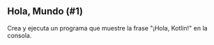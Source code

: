 ## Hola, Mundo (#1)

Crea y ejecuta un programa que muestre la frase "¡Hola, Kotlin!" en la consola.